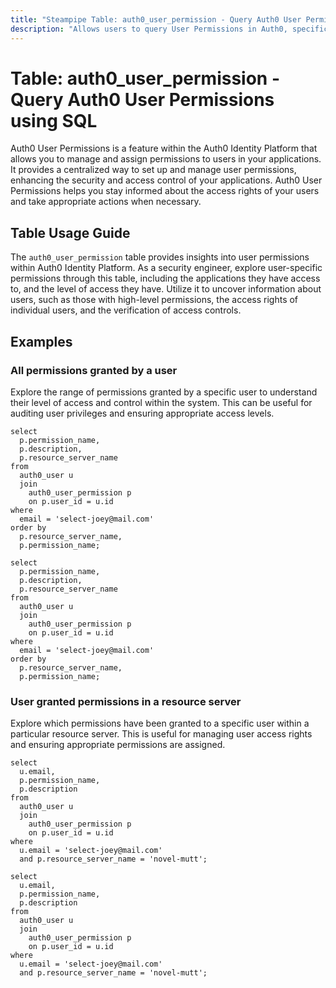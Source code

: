```yaml
---
title: "Steampipe Table: auth0_user_permission - Query Auth0 User Permissions using SQL"
description: "Allows users to query User Permissions in Auth0, specifically the permissions granted to a user in an application, providing insights into user access control and potential security risks."
---
```


# Table: auth0_user_permission - Query Auth0 User Permissions using SQL

Auth0 User Permissions is a feature within the Auth0 Identity Platform that allows you to manage and assign permissions to users in your applications. It provides a centralized way to set up and manage user permissions, enhancing the security and access control of your applications. Auth0 User Permissions helps you stay informed about the access rights of your users and take appropriate actions when necessary.

## Table Usage Guide

The `auth0_user_permission` table provides insights into user permissions within Auth0 Identity Platform. As a security engineer, explore user-specific permissions through this table, including the applications they have access to, and the level of access they have. Utilize it to uncover information about users, such as those with high-level permissions, the access rights of individual users, and the verification of access controls.

## Examples

### All permissions granted by a user
Explore the range of permissions granted by a specific user to understand their level of access and control within the system. This can be useful for auditing user privileges and ensuring appropriate access levels.

```sql+postgres
select
  p.permission_name,
  p.description,
  p.resource_server_name
from
  auth0_user u
  join
    auth0_user_permission p
    on p.user_id = u.id
where
  email = 'select-joey@mail.com'
order by
  p.resource_server_name,
  p.permission_name;
```

```sql+sqlite
select
  p.permission_name,
  p.description,
  p.resource_server_name
from
  auth0_user u
  join
    auth0_user_permission p
    on p.user_id = u.id
where
  email = 'select-joey@mail.com'
order by
  p.resource_server_name,
  p.permission_name;
```

### User granted permissions in a resource server
Explore which permissions have been granted to a specific user within a particular resource server. This is useful for managing user access rights and ensuring appropriate permissions are assigned.

```sql+postgres
select
  u.email,
  p.permission_name,
  p.description
from
  auth0_user u
  join
    auth0_user_permission p
    on p.user_id = u.id
where
  u.email = 'select-joey@mail.com'
  and p.resource_server_name = 'novel-mutt';
```

```sql+sqlite
select
  u.email,
  p.permission_name,
  p.description
from
  auth0_user u
  join
    auth0_user_permission p
    on p.user_id = u.id
where
  u.email = 'select-joey@mail.com'
  and p.resource_server_name = 'novel-mutt';
```